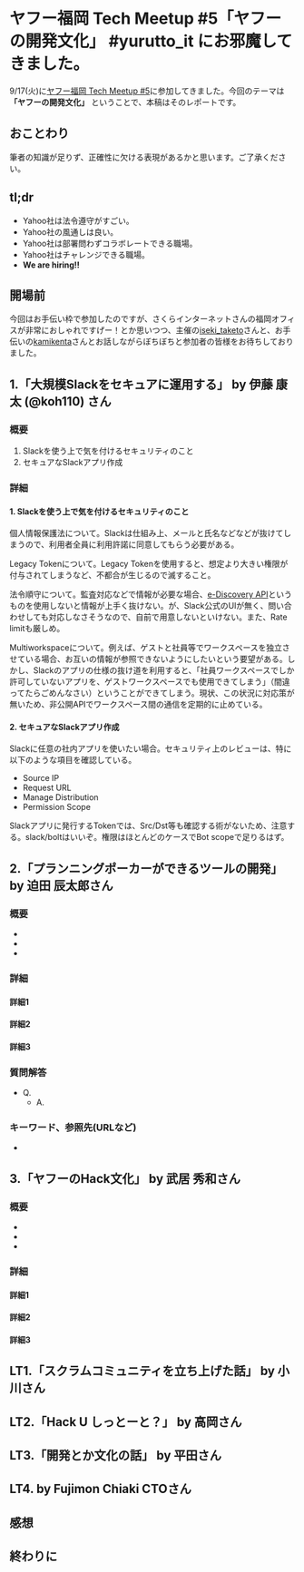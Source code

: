 # ヤフー福岡 Tech Meetup #5「ヤフーの開発文化」 #yurutto_it にお邪魔してきました。

9/17(火)に[ヤフー福岡 Tech Meetup #5](https://yahoo-fukuoka.connpass.com/event/142571/)に参加してきました。今回のテーマは **「ヤフーの開発文化」** ということで、本稿はそのレポートです。

## おことわり

筆者の知識が足りず、正確性に欠ける表現があるかと思います。ご了承ください。

## tl;dr

* Yahoo社は法令遵守がすごい。
* Yahoo社の風通しは良い。
* Yahoo社は部署問わずコラボレートできる職場。
* Yahoo社はチャレンジできる職場。
* **We are hiring!!**

## 開場前

今回はお手伝い枠で参加したのですが、さくらインターネットさんの福岡オフィスが非常におしゃれですげー！とか思いつつ、主催の[iseki_taketo](https://connpass.com/user/iseki_taketo/open/)さんと、お手伝いの[kamikenta](https://connpass.com/user/KentaroKami/open/)さんとお話しながらぼちぼちと参加者の皆様をお待ちしておりました。

## 1.「大規模Slackをセキュアに運用する」 by 伊藤 康太 (@koh110) さん

### 概要

1. Slackを使う上で気を付けるセキュリティのこと
2. セキュアなSlackアプリ作成

### 詳細

#### 1. Slackを使う上で気を付けるセキュリティのこと

個人情報保護法について。Slackは仕組み上、メールと氏名などなどが抜けてしまうので、利用者全員に利用許諾に同意してもらう必要がある。

Legacy Tokenについて。Legacy Tokenを使用すると、想定より大きい権限が付与されてしまうなど、不都合が生じるので滅すること。

法令順守について。監査対応などで情報が必要な場合、[e-Discovery API](https://get.slack.help/hc/ja/articles/360002079527-Slack-%E3%81%AE-Discovery-API-%E3%82%AC%E3%82%A4%E3%83%89)というものを使用しないと情報が上手く抜けない。が、Slack公式のUIが無く、問い合わせしても対応しなさそうなので、自前で用意しないといけない。また、Rate limitも厳しめ。

Multiworkspaceについて。例えば、ゲストと社員等でワークスペースを独立させている場合、お互いの情報が参照できないようにしたいという要望がある。しかし、Slackのアプリの仕様の抜け道を利用すると、「社員ワークスペースでしか許可していないアプリを、ゲストワークスペースでも使用できてしまう」（間違ってたらごめんなさい）ということができてしまう。現状、この状況に対応策が無いため、非公開APIでワークスペース間の通信を定期的に止めている。

#### 2. セキュアなSlackアプリ作成

Slackに任意の社内アプリを使いたい場合。セキュリティ上のレビューは、特に以下のような項目を確認している。

* Source IP
* Request URL
* Manage Distribution
* Permission Scope

Slackアプリに発行するTokenでは、Src/Dst等も確認する術がないため、注意する。slack/boltはいいぞ。権限はほとんどのケースでBot scopeで足りるはず。

## 2.「プランニングポーカーができるツールの開発」 by 迫田 辰太郎さん

### 概要

* 
* 
* 

### 詳細

#### 詳細1

#### 詳細2

#### 詳細3

### 質問解答

* Q. 
  * A. 

### キーワード、参照先(URLなど)

* 

## 3.「ヤフーのHack文化」 by 武居 秀和さん

### 概要

* 
* 
* 

### 詳細

#### 詳細1

#### 詳細2

#### 詳細3

## LT1.「スクラムコミュニティを立ち上げた話」 by 小川さん

## LT2.「Hack U しっとーと？」 by 高岡さん

## LT3.「開発とか文化の話」 by 平田さん

## LT4. by Fujimon Chiaki CTOさん

## 感想

## 終わりに

